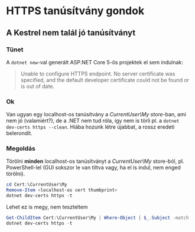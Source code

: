 # HTTPS tanúsítvány gondok

## A Kestrel nem talál jó tanúsítványt

### Tünet

A `dotnet new`-val generált ASP.NET Core 5-ös projektek el sem indulnak:
> Unable to configure HTTPS endpoint. No server certificate was specified, and the default developer certificate could not be found or is out of date.

### Ok

Van ugyan egy localhost-os tanúsítvány a _CurrentUser\My store_-ban, ami nem jó (valamiért?), de a .NET nem tud róla, így nem is törli pl. a `dotnet dev-certs https --clean`. Hiába hozunk létre újabbat, a rossz eredeti belerondít.

### Megoldás

Törölni **minden** localhost-os tanúsítványt a _CurrentUser\My_ store-ból, pl. PowerShell-lel (GUI sokszor le van tiltva vagy, ha el is indul, nem enged törölni).

```powershell
cd Cert:\CurrentUser\My
Remove-Item <localhost-os cert thumbprint>
dotnet dev-certs https -t
```

Lehet ez is megy, nem teszteltem

```powershell
Get-ChildItem Cert:\CurrentUser\My | Where-Object { $_.Subject -match 'localhost' } | Remove-Item
dotnet dev-certs https -t
```
